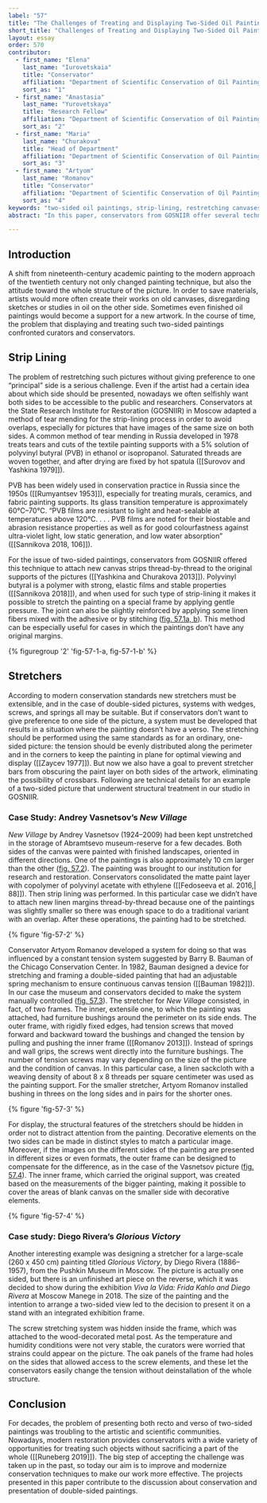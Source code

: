 ```yaml
---
label: "57"
title: "The Challenges of Treating and Displaying Two-Sided Oil Paintings"
short_title: "Challenges of Treating and Displaying Two-Sided Oil Paintings"
layout: essay
order: 570
contributor:
  - first_name: "Elena"
    last_name: "Iurovetskaia"
    title: "Conservator"
    affiliation: "Department of Scientific Conservation of Oil Paintings, State Research Institute for Restoration (GOSNIIR), Moscow"
    sort_as: "1"
  - first_name: "Anastasia"
    last_name: "Yurovetskaya"
    title: "Research Fellow"
    affiliation: "Department of Scientific Conservation of Oil Paintings, GOSNIIR"
    sort_as: "2"
  - first_name: "Maria"
    last_name: "Churakova"
    title: "Head of Department"
    affiliation: "Department of Scientific Conservation of Oil Paintings, GOSNIIR"
    sort_as: "3"
  - first_name: "Artyom"
    last_name: "Romanov"
    title: "Conservator"
    affiliation: "Department of Scientific Conservation of Oil Paintings, GOSNIIR"
    sort_as: "4"
keywords: "two-sided oil paintings, strip-lining, restretching canvases, tear-mending technique, stretchers"
abstract: "In this paper, conservators from GOSNIIR offer several techniques for displaying and treating two-sided paintings without giving preference to one as the main side. They have adapted a method of tear mending for the process of strip-lining. The edging margins of the painting are connected to the new canvas strips thread-by-thread with polyvinyl butyral in isopropanol. Its strong, elastic film allows application of gentle pressure to stretch the painting on a special frame. The joint can be strengthened by stitching. For restretching, a manually controlled system is offered consisting of two frames: an inner extensile one, to which the painting is attached, and an outer frame with rigidly fixed edges with screws that move forward and backward toward the bushings and change the tension by pulling and pushing the inner frame. The techniques are discussed using case studies as examples."

---
```


## Introduction

A shift from nineteenth-century academic painting to the modern approach of the twentieth century not only changed painting technique, but also the attitude toward the whole structure of the picture. In order to save materials, artists would more often create their works on old canvases, disregarding sketches or studies in oil on the other side. Sometimes even finished oil paintings would become a support for a new artwork. In the course of time, the problem that displaying and treating such two-sided paintings confronted curators and conservators.

## Strip Lining

The problem of restretching such pictures without giving preference to one “principal” side is a serious challenge. Even if the artist had a certain idea about which side should be presented, nowadays we often selfishly want both sides to be accessible to the public and researchers. Conservators at the State Research Institute for Restoration (GOSNIIR) in Moscow adapted a method of tear mending for the strip-lining process in order to avoid overlaps, especially for pictures that have images of the same size on both sides. A common method of tear mending in Russia developed in 1978 treats tears and cuts of the textile painting supports with a 5% solution of polyvinyl butyral (PVB) in ethanol or isopropanol. Saturated threads are woven together, and after drying are fixed by hot spatula ([[Surovov and Yashkina 1979]]).

PVB has been widely used in conservation practice in Russia since the 1950s ([[Rumyantsev 1953]]), especially for treating murals, ceramics, and fabric painting supports. Its glass transition temperature is approximately 60℃–70℃. “PVB films are resistant to light and heat-sealable at temperatures above 120℃. . . . PVB films are noted for their biostable and abrasion resistance properties as well as for good colourfastness against ultra-violet light, low static generation, and low water absorption” ([[Sannikova 2018, 106]]).

For the issue of two-sided paintings, conservators from GOSNIIR offered this technique to attach new canvas strips thread-by-thread to the original supports of the pictures ([[Yashkina and Churakova 2013]]). Polyvinyl butyral is a polymer with strong, elastic films and stable properties ([[Sannikova 2018]]), and when used for such type of strip-lining it makes it possible to stretch the painting on a special frame by applying gentle pressure. The joint can also be slightly reinforced by applying some linen fibers mixed with the adhesive or by stitching ([fig. 57.1a, b](#fig-57-1)). This method can be especially useful for cases in which the paintings don’t have any original margins.

{% figuregroup '2' 'fig-57-1-a, fig-57-1-b' %}

## Stretchers

According to modern conservation standards new stretchers must be extensible, and in the case of double-sided pictures, systems with wedges, screws, and springs all may be suitable. But if conservators don’t want to give preference to one side of the picture, a system must be developed that results in a situation where the painting doesn’t have a verso. The stretching should be performed using the same standards as for an ordinary, one-sided picture: the tension should be evenly distributed along the perimeter and in the corners to keep the painting in plane for optimal viewing and display ([[Zaycev 1977]]). But now we also have a goal to prevent stretcher bars from obscuring the paint layer on both sides of the artwork, eliminating the possibility of crossbars. Following are technical details for an example of a two-sided picture that underwent structural treatment in our studio in GOSNIIR.

### Case Study: Andrey Vasnetsov’s *New Village*

*New Village* by Andrey Vasnetsov (1924–2009) had been kept unstretched in the storage of Abramtsevo museum-reserve for a few decades. Both sides of the canvas were painted with finished landscapes, oriented in different directions. One of the paintings is also approximately 10 cm larger than the other ([fig. 57.2](#fig-57-2)). The painting was brought to our institution for research and restoration. Conservators consolidated the matte paint layer with copolymer of polyvinyl acetate with ethylene ([[Fedoseeva et al. 2016,\| 88]]). Then strip lining was performed. In this particular case we didn’t have to attach new linen margins thread-by-thread because one of the paintings was slightly smaller so there was enough space to do a traditional variant with an overlap. After these operations, the painting had to be stretched.

{% figure 'fig-57-2' %}

Conservator Artyom Romanov developed a system for doing so that was influenced by a constant tension system suggested by Barry B. Bauman of the Chicago Conservation Center. In 1982, Bauman designed a device for stretching and framing a double-sided painting that had an adjustable spring mechanism to ensure continuous canvas tension ([[Bauman 1982]]). In our case the museum and conservators decided to make the system manually controlled ([fig. 57.3](#fig-57-3)). The stretcher for *New Village* consisted, in fact, of two frames. The inner, extensile one, to which the painting was attached, had furniture bushings around the perimeter on its side ends. The outer frame, with rigidly fixed edges, had tension screws that moved forward and backward toward the bushings and changed the tension by pulling and pushing the inner frame ([[Romanov 2013]]). Instead of springs and wall grips, the screws went directly into the furniture bushings. The number of tension screws may vary depending on the size of the picture and the condition of canvas. In this particular case, a linen sackcloth with a weaving density of about 8 x 8 threads per square centimeter was used as the painting support. For the smaller stretcher, Artyom Romanov installed bushing in threes on the long sides and in pairs for the shorter ones.

{% figure 'fig-57-3' %}

For display, the structural features of the stretchers should be hidden in order not to distract attention from the painting. Decorative elements on the two sides can be made in distinct styles to match a particular image. Moreover, if the images on the different sides of the painting are presented in different sizes or even formats, the outer frame can be designed to compensate for the difference, as in the case of the Vasnetsov picture ([fig. 57.4](#fig-57-4)). The inner frame, which carried the original support, was created based on the measurements of the bigger painting, making it possible to cover the areas of blank canvas on the smaller side with decorative elements.

{% figure 'fig-57-4' %}

### Case study: Diego Rivera’s *Glorious Victory*

Another interesting example was designing a stretcher for a large-scale (260 x 450 cm) painting titled *Glorious Victory*, by Diego Rivera (1886–1957), from the Pushkin Museum in Moscow. The picture is actually one sided, but there is an unfinished art piece on the reverse, which it was decided to show during the exhibition *Viva la Vida: Frida Kahlo and Diego Rivera* at Moscow Manege in 2018. The size of the painting and the intention to arrange a two-sided view led to the decision to present it on a stand with an integrated exhibition frame.

The screw stretching system was hidden inside the frame, which was attached to the wood-decorated metal post. As the temperature and humidity conditions were not very stable, the curators were worried that strains could appear on the picture. The oak panels of the frame had holes on the sides that allowed access to the screw elements, and these let the conservators easily change the tension without deinstallation of the whole structure.

## Conclusion

For decades, the problem of presenting both recto and verso of two-sided paintings was troubling to the artistic and scientific communities. Nowadays, modern restoration provides conservators with a wide variety of opportunities for treating such objects without sacrificing a part of the whole ([[Runeberg 2019]]). The big step of accepting the challenge was taken up in the past, so today our aim is to improve and modernize conservation techniques to make our work more effective. The projects presented in this paper contribute to the discussion about conservation and presentation of double-sided paintings.
